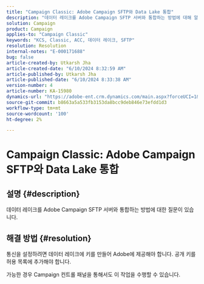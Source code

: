 ```yaml
---
title: "Campaign Classic: Adobe Campaign SFTP와 Data Lake 통합"
description: "데이터 레이크를 Adobe Campaign SFTP 서버와 통합하는 방법에 대해 알아봅니다."
solution: Campaign
product: Campaign
applies-to: "Campaign Classic"
keywords: "KCS, Classic, ACC, 데이터 레이크, SFTP"
resolution: Resolution
internal-notes: "E-000171688"
bug: false
article-created-by: Utkarsh Jha
article-created-date: "6/10/2024 8:32:59 AM"
article-published-by: Utkarsh Jha
article-published-date: "6/10/2024 8:33:38 AM"
version-number: 4
article-number: KA-15980
dynamics-url: "https://adobe-ent.crm.dynamics.com/main.aspx?forceUCI=1&pagetype=entityrecord&etn=knowledgearticle&id=0e03f108-0427-ef11-840a-6045bd026b83"
source-git-commit: b8663a5a533fb3153da8bcc9deb846e73efdd1d3
workflow-type: tm+mt
source-wordcount: '100'
ht-degree: 2%

---
```


# Campaign Classic: Adobe Campaign SFTP와 Data Lake 통합

## 설명 {#description}


데이터 레이크를 Adobe Campaign SFTP 서버와 통합하는 방법에 대한 질문이 있습니다.


## 해결 방법 {#resolution}


통신을 설정하려면 데이터 레이크에 키를 만들어 Adobe에 제공해야 합니다. 공개 키를 허용 목록에 추가해야 합니다.



가능한 경우 Campaign 컨트롤 패널을 통해서도 이 작업을 수행할 수 있습니다.


